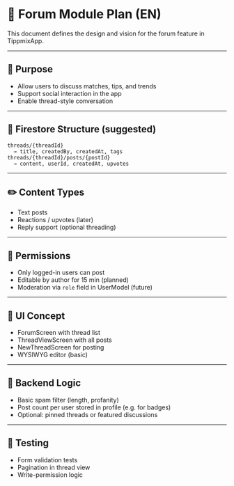 # 💬 Forum Module Plan (EN)

This document defines the design and vision for the forum feature in TippmixApp.

---

## 🎯 Purpose

* Allow users to discuss matches, tips, and trends
* Support social interaction in the app
* Enable thread-style conversation

---

## 📁 Firestore Structure (suggested)

```
threads/{threadId}
  → title, createdBy, createdAt, tags
threads/{threadId}/posts/{postId}
  → content, userId, createdAt, upvotes
```

---

## ✏️ Content Types

* Text posts
* Reactions / upvotes (later)
* Reply support (optional threading)

---

## 🔐 Permissions

* Only logged-in users can post
* Editable by author for 15 min (planned)
* Moderation via `role` field in UserModel (future)

---

## 📱 UI Concept

* ForumScreen with thread list
* ThreadViewScreen with all posts
* NewThreadScreen for posting
* WYSIWYG editor (basic)

---

## 🔁 Backend Logic

* Basic spam filter (length, profanity)
* Post count per user stored in profile (e.g. for badges)
* Optional: pinned threads or featured discussions

---

## 🧪 Testing

* Form validation tests
* Pagination in thread view
* Write-permission logic